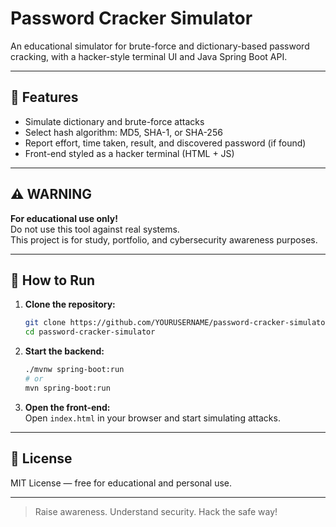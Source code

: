 # Password Cracker Simulator

An educational simulator for brute-force and dictionary-based password cracking, with a hacker-style terminal UI and Java Spring Boot API.

---

## 👾 Features

- Simulate dictionary and brute-force attacks
- Select hash algorithm: MD5, SHA-1, or SHA-256
- Report effort, time taken, result, and discovered password (if found)
- Front-end styled as a hacker terminal (HTML + JS)

---

## ⚠️ WARNING

**For educational use only!**  
Do not use this tool against real systems.  
This project is for study, portfolio, and cybersecurity awareness purposes.

---

## 🚀 How to Run

1. **Clone the repository:**
    ```bash
    git clone https://github.com/YOURUSERNAME/password-cracker-simulator.git
    cd password-cracker-simulator
    ```

2. **Start the backend:**
    ```bash
    ./mvnw spring-boot:run
    # or
    mvn spring-boot:run
    ```

3. **Open the front-end:**  
   Open `index.html` in your browser and start simulating attacks.

---

## 📄 License

MIT License — free for educational and personal use.

---

> Raise awareness. Understand security. Hack the safe way!

